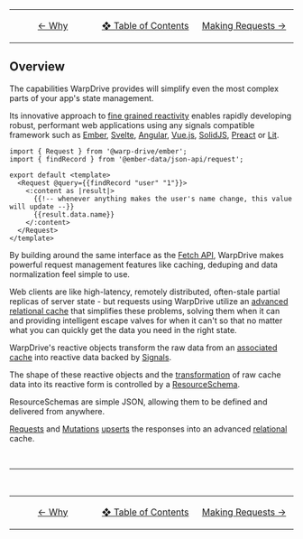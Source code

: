 <table>
  <tr>
    <td align="center" width="300">

[← Why](./1-why.md)</td>
   <td align="center" width="300">
   
[❖ Table of Contents](./0-index.md)</td>
   <td align="center" width="300">

[Making Requests →](./3-requests.md)</td>
  </tr>
</table>

## Overview

The capabilities WarpDrive provides will simplify even the most complex parts of your app's state management.

Its innovative approach to [fine grained reactivity](https://dev.to/ryansolid/a-hands-on-introduction-to-fine-grained-reactivity-3ndf) enables rapidly developing robust, performant web applications using any signals compatible framework such as [Ember](https://guides.emberjs.com/release/in-depth-topics/autotracking-in-depth/), [Svelte](https://svelte.dev/), [Angular](https://angular.dev/guide/signals), [Vue.js](https://vuejs.org/guide/extras/reactivity-in-depth.html), [SolidJS](https://www.solidjs.com/tutorial/introduction_signals),
[Preact](https://preactjs.com/guide/v10/signals/) or [Lit](https://lit.dev/docs/data/signals/).

```gts
import { Request } from '@warp-drive/ember';
import { findRecord } from '@ember-data/json-api/request';

export default <template>
  <Request @query={{findRecord "user" "1"}}>
    <:content as |result|>
      {{!-- whenever anything makes the user's name change, this value will update --}}
      {{result.data.name}}
    </:content>
  </Request>
</template>
```

By building around the same interface as the [Fetch API](https://developer.mozilla.org/en-US/docs/Web/API/Fetch_API), WarpDrive makes powerful request management features like caching, deduping and data normalization feel simple to use.

Web clients are like high-latency, remotely distributed, often-stale partial replicas of server state - but requests using WarpDrive utilize an [advanced relational cache](./5-caching.md) that simplifies these problems, solving them when it can and providing intelligent escape valves for when it can't so that no matter what you can quickly get the data you need in the right state.

WarpDrive's reactive objects transform the raw data from an [associated cache](https://github.com/emberjs/data/blob/main/packages/core-types/src/cache.ts)
into reactive data backed by [Signals](https://github.com/tc39/proposal-signals#readme).

The shape of these reactive objects and the [transformation](./concepts/transformation.md) of raw cache data into its
reactive form is controlled by a [ResourceSchema](./concepts/schemas.md).

ResourceSchemas are simple JSON, allowing them to be defined and delivered from anywhere.

[Requests](./concepts/requests.md) and [Mutations](./concepts/mutations.md)  [upserts](./5-caching.md) the responses into an advanced [relational](../relationships/index.md) cache.



<br>

---

<br>

<table>
  <tr>
    <td align="center" width="300">

[← Why](./1-why.md)</td>
   <td align="center" width="300">
   
[❖ Table of Contents](./0-index.md)</td>
   <td align="center" width="300">

[Making Requests →](./3-requests.md)</td>
  </tr>
</table>
